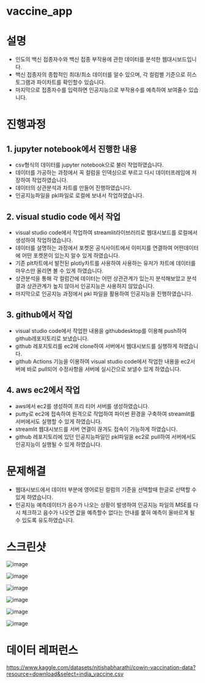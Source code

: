 # vaccine_app
# 설명
- 인도의 백신 접종자수와 백신 접종 부작용에 관한 데이터를 분석한 웹대시보드입니다.
- 백신 접종자의 종합적인 최대/최소 데이터를 알수 있으며, 각 컬럼별 기준으로 히스토그램과 파이차트를 확인할수 있습니다.
- 마지막으로 접종자수를 입력하면 인공지능으로 부작용수를 예측하여 보여줄수 있습니다.

# 진행과정

## 1. jupyter notebook에서 진행한 내용

  - csv형식의 데이터를 jupyter notebook으로 불러 작업하였습니다.
  - 데이터를 가공하는 과정에서 꼭 컬럼을 인덱싱으로 부르고 다시 데이터프레임에 저장하여 작업하였습니다.
  - 데이터의 상관분석과 차트를 만들어 진행하였습니다.
  - 인공지능파일을 pkl파일로 로컬에 보내서 작업하였습니다.

## 2. visual studio code 에서 작업

  - visual studio code에서 작업하여 streamlit라이브러리로 웹대시보드를 로컬에서 생성하여 작업하였습니다.
  - 데이터를 설명하는 과정에서 포켓몬 공식사이트에서 이미지를 연결하여 어떤데이터에 어떤 포켓몬이 있는지 알수 있게 하였습니다.
  - 기존 plt차트에서 발전된 plotly차트를 사용하여 사용하는 유저가 차트에 데이터를 마우스만 올리면 볼 수 있게 하였습니다.
  - 상관분석을 통해 각 컬럼간에 데이터는 어떤 상관관계가 있는지 분석해보았고 분석 결과 상관관계가 높지 않아서 인공지능은 사용하지 않았습니다.
  - 마지막으로 인공지능 과정에서 pkl 파일을 활용하여 인공지능을 진행하였습니다.

## 3. github에서 작업 
  
   - visual studio code에서 작업한 내용을 githubdesktop를 이용해 push하여 github레포지토리로 보냈습니다.
   - github 레포지토리를 ec2에 clone하여 서버에서 웹대시보드를 실행하게 하였습니다. 
   - github Actions 기능을 이용하여 visual studio code에서 작업한 내용을 ec2서버에 바로 pull되어 수정사항을
     서버에 실시간으로 보낼수 있게 하였습니다.


## 4. aws ec2에서 작업

  - aws에서 ec2를 생성하여 프리 티어 서버를 생성하였습니다.
  - putty로 ec2에 접속하여 원격으로 작업하여 파이썬 환경을 구축하여 streamlit를 서버에서도 실행할 수 있게 하였습니다.
  - streamlit 웹대시보드를 서버 연결이 끊겨도 접속이 가능하게 하였습니다.
  - github 레포지토리에 있던 인공지능파일인 pkl파일을 ec2로 pull하여 서버에서도 인공지능이 실행될 수 있게 하였습니다. 


# 문제해결
  - 웹대시보드에서 데이터 부분에 영어로된 컬럼의 기준을 선택할때 한글로 선택할 수 있게 하였습니다. 
  - 인공지능 예측데이터가 음수가 나오는 상황이 발생하여 인공지능 파일의 MSE를 다시 체크하고 음수가
    나오면 값을 예측할수 없다는 안내를 붙혀 예측이 올바르게 될수 있도록 유도하였습니다.


# 스크린샷

![image](https://user-images.githubusercontent.com/120348521/208614180-3b997370-ee9d-4b42-bd7c-b55e5776b2e4.png)

![image](https://user-images.githubusercontent.com/120348521/208614244-05e4851f-6327-484f-a42d-3acb292b7b52.png)

![image](https://user-images.githubusercontent.com/120348521/208614339-57ad7fa2-abb5-446b-96d8-e57c01cbce3c.png)

![image](https://user-images.githubusercontent.com/120348521/208614452-3cb12449-6943-498c-b518-69233ed43561.png)

![image](https://user-images.githubusercontent.com/120348521/208614961-6f264aad-0dbe-475d-a490-9a97ad8c2c0e.png)

![image](https://user-images.githubusercontent.com/120348521/208615121-218671c2-6d1d-4111-b8d7-0e27882ef3c7.png)


# 데이터 레퍼런스
https://www.kaggle.com/datasets/nitishabharathi/cowin-vaccination-data?resource=download&select=india_vaccine.csv
